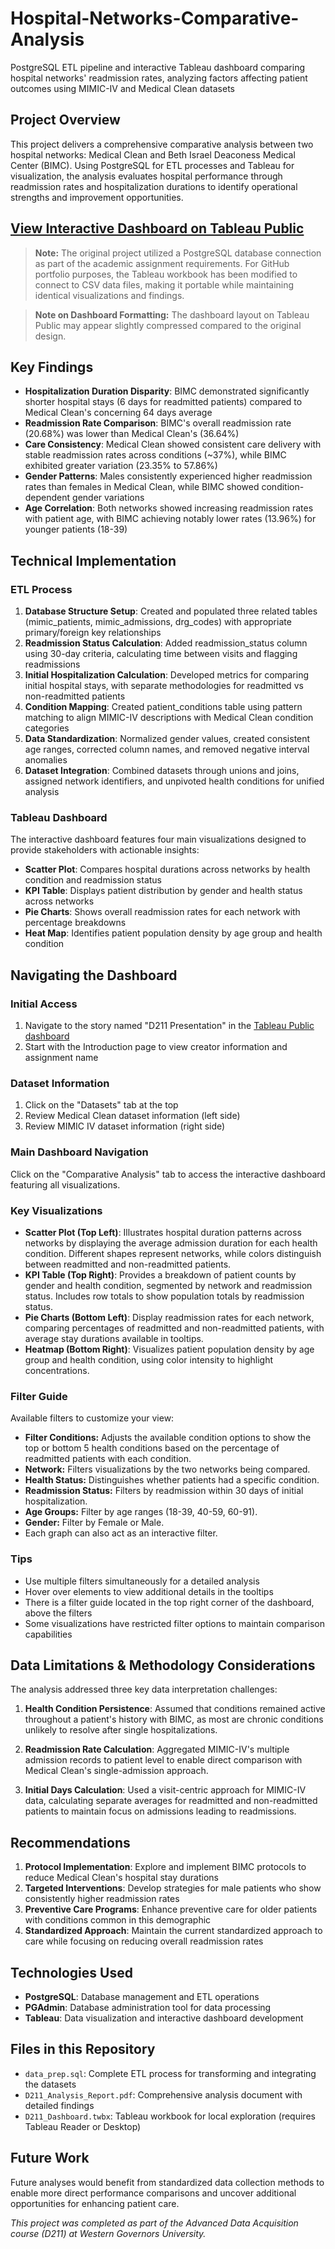 # Hospital-Networks-Comparative-Analysis
PostgreSQL ETL pipeline and interactive Tableau dashboard comparing hospital networks' readmission rates, analyzing factors affecting patient outcomes using MIMIC-IV and Medical Clean datasets

## Project Overview
This project delivers a comprehensive comparative analysis between two hospital networks: Medical Clean and Beth Israel Deaconess Medical Center (BIMC). Using PostgreSQL for ETL processes and Tableau for visualization, the analysis evaluates hospital performance through readmission rates and hospitalization durations to identify operational strengths and improvement opportunities.

## [View Interactive Dashboard on Tableau Public](https://public.tableau.com/app/profile/rancel.hernandez7504/viz/D211_assessment/D211Presentation?publish=yes)

> **Note:** The original project utilized a PostgreSQL database connection as part of the academic assignment requirements. For GitHub portfolio purposes, the Tableau workbook has been modified to connect to CSV data files, making it portable while maintaining identical visualizations and findings.

> **Note on Dashboard Formatting:** The dashboard layout on Tableau Public may appear slightly compressed compared to the original design. 

## Key Findings
- **Hospitalization Duration Disparity**: BIMC demonstrated significantly shorter hospital stays (6 days for readmitted patients) compared to Medical Clean's concerning 64 days average
- **Readmission Rate Comparison**: BIMC's overall readmission rate (20.68%) was lower than Medical Clean's (36.64%)
- **Care Consistency**: Medical Clean showed consistent care delivery with stable readmission rates across conditions (~37%), while BIMC exhibited greater variation (23.35% to 57.86%)
- **Gender Patterns**: Males consistently experienced higher readmission rates than females in Medical Clean, while BIMC showed condition-dependent gender variations
- **Age Correlation**: Both networks showed increasing readmission rates with patient age, with BIMC achieving notably lower rates (13.96%) for younger patients (18-39)

## Technical Implementation
### ETL Process
1. **Database Structure Setup**: Created and populated three related tables (mimic_patients, mimic_admissions, drg_codes) with appropriate primary/foreign key relationships
2. **Readmission Status Calculation**: Added readmission_status column using 30-day criteria, calculating time between visits and flagging readmissions
3. **Initial Hospitalization Calculation**: Developed metrics for comparing initial hospital stays, with separate methodologies for readmitted vs non-readmitted patients
4. **Condition Mapping**: Created patient_conditions table using pattern matching to align MIMIC-IV descriptions with Medical Clean condition categories
5. **Data Standardization**: Normalized gender values, created consistent age ranges, corrected column names, and removed negative interval anomalies
6. **Dataset Integration**: Combined datasets through unions and joins, assigned network identifiers, and unpivoted health conditions for unified analysis

### Tableau Dashboard
The interactive dashboard features four main visualizations designed to provide stakeholders with actionable insights:
- **Scatter Plot**: Compares hospital durations across networks by health condition and readmission status
- **KPI Table**: Displays patient distribution by gender and health status across networks
- **Pie Charts**: Shows overall readmission rates for each network with percentage breakdowns
- **Heat Map**: Identifies patient population density by age group and health condition

## Navigating the Dashboard

### Initial Access
1. Navigate to the story named "D211 Presentation" in the [Tableau Public dashboard](https://public.tableau.com/app/profile/rancel.hernandez7504/viz/D211_assessment/D211Presentation?publish=yes)
2. Start with the Introduction page to view creator information and assignment name

### Dataset Information
1. Click on the "Datasets" tab at the top
2. Review Medical Clean dataset information (left side)
3. Review MIMIC IV dataset information (right side)

### Main Dashboard Navigation
Click on the "Comparative Analysis" tab to access the interactive dashboard featuring all visualizations.

### Key Visualizations
* **Scatter Plot (Top Left)**: Illustrates hospital duration patterns across networks by displaying the average admission duration for each health condition. Different shapes represent networks, while colors distinguish between readmitted and non-readmitted patients.
* **KPI Table (Top Right)**: Provides a breakdown of patient counts by gender and health condition, segmented by network and readmission status. Includes row totals to show population totals by readmission status.
* **Pie Charts (Bottom Left)**: Display readmission rates for each network, comparing percentages of readmitted and non-readmitted patients, with average stay durations available in tooltips.
* **Heatmap (Bottom Right)**: Visualizes patient population density by age group and health condition, using color intensity to highlight concentrations.

### Filter Guide
Available filters to customize your view:
* **Filter Conditions:** Adjusts the available condition options to show the top or bottom 5 health conditions based on the percentage of readmitted patients with each condition.
* **Network:** Filters visualizations by the two networks being compared.
* **Health Status:** Distinguishes whether patients had a specific condition.
* **Readmission Status:** Filters by readmission within 30 days of initial hospitalization.
* **Age Groups:** Filter by age ranges (18-39, 40-59, 60-91).
* **Gender:** Filter by Female or Male.
* Each graph can also act as an interactive filter.

### Tips
* Use multiple filters simultaneously for a detailed analysis
* Hover over elements to view additional details in the tooltips
* There is a filter guide located in the top right corner of the dashboard, above the filters
* Some visualizations have restricted filter options to maintain comparison capabilities

## Data Limitations & Methodology Considerations
The analysis addressed three key data interpretation challenges:

1. **Health Condition Persistence**: Assumed that conditions remained active throughout a patient's history with BIMC, as most are chronic conditions unlikely to resolve after single hospitalizations.

2. **Readmission Rate Calculation**: Aggregated MIMIC-IV's multiple admission records to patient level to enable direct comparison with Medical Clean's single-admission approach.

3. **Initial Days Calculation**: Used a visit-centric approach for MIMIC-IV data, calculating separate averages for readmitted and non-readmitted patients to maintain focus on admissions leading to readmissions.

## Recommendations
1. **Protocol Implementation**: Explore and implement BIMC protocols to reduce Medical Clean's hospital stay durations
2. **Targeted Interventions**: Develop strategies for male patients who show consistently higher readmission rates
3. **Preventive Care Programs**: Enhance preventive care for older patients with conditions common in this demographic
4. **Standardized Approach**: Maintain the current standardized approach to care while focusing on reducing overall readmission rates

## Technologies Used
- **PostgreSQL**: Database management and ETL operations
- **PGAdmin**: Database administration tool for data processing
- **Tableau**: Data visualization and interactive dashboard development

## Files in this Repository
- `data_prep.sql`: Complete ETL process for transforming and integrating the datasets
- `D211_Analysis_Report.pdf`: Comprehensive analysis document with detailed findings
- `D211_Dashboard.twbx`: Tableau workbook for local exploration (requires Tableau Reader or Desktop)

## Future Work
Future analyses would benefit from standardized data collection methods to enable more direct performance comparisons and uncover additional opportunities for enhancing patient care.

*This project was completed as part of the Advanced Data Acquisition course (D211) at Western Governors University.*
